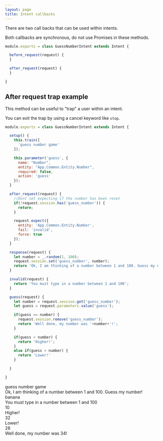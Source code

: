 ```yaml
---
layout: page
title: Intent callbacks
---
```


There are two call backs that can be used within intents.

Both callbacks are synchronous, do not use Promises in these methods.


~~~javascript
module.exports = class GuessNumberIntent extends Intent {

  before_request(request) {
  }

  after_request(request) {
  }

}
~~~

## After request trap example

This method can be useful to "trap" a user within an intent.

You can exit the trap by using a cancel keyword like `stop`.

~~~javascript
module.exports = class GuessNumberIntent extends Intent {

  setup() {
    this.train([
      'guess number game'
    ]);

    this.parameter('guess', {
      name: "Number",
      entity: "App.Common.Entity.Number",
      required: false,
      action: 'guess'
    });
  }

  after_request(request) {
    //Dont set expecting if the number has been reset
    if(!request.session.has('guess_number')) {
      return;
    }

    request.expect({
      entity: 'App.Common.Entity.Number',
      fail: 'invalid',
      force: true
    });
  }

  response(request) {
    let number = _.random(1, 100);
    request.session.set('guess_number', number);
    return 'Ok, I am thinking of a number between 1 and 100. Guess my number!';
  }

  invalid(request) {
    return 'You must type in a number between 1 and 100';
  }

  guess(request) {
    let number = request.session.get('guess_number');
    let guess = request.parameters.value('guess');

    if(guess == number) {
      request.session.remove('guess_number');
      return 'Well done, my number was '+number+'!';
    }

    if(guess < number) {
      return 'Higher!';
    }
    else if(guess > number) {
      return 'Lower!'
    }

  }

}
~~~



<div class="chat" markdown="0">
  <div class="user"><span>guess number game</span></div>
  <div class="bot"><span>Ok, I am thinking of a number between 1 and 100. Guess my number!</span></div>

  <div class="user"><span>banana</span></div>
  <div class="bot"><span>You must type in a number between 1 and 100</span></div>

  <div class="user"><span>10</span></div>
  <div class="bot"><span>Higher!</span></div>

  <div class="user"><span>32</span></div>
  <div class="bot"><span>Lower!</span></div>

  <div class="user"><span>28</span></div>
  <div class="bot"><span>Well done, my number was 34!</span></div>
</div>

